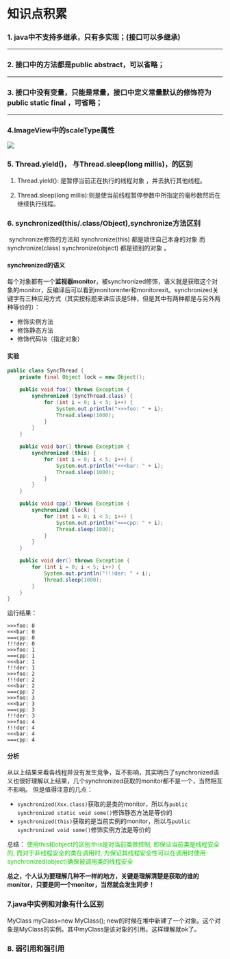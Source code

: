 # 知识点积累

### 1. java中不支持多继承，只有多实现；(接口可以多继承)

***

### 2. 接口中的方法都是public abstract，可以省略；

***

### 3. 接口中没有变量，只能是常量，接口中定义常量默认的修饰符为public static final ，可省略；

***

### 4.ImageView中的scaleType属性

![](https://img-blog.csdn.net/20170804140421301?watermark/2/text/aHR0cDovL2Jsb2cuY3Nkbi5uZXQvcXFfMzQ5MDI1MjI=/font/5a6L5L2T/fontsize/400/fill/I0JBQkFCMA==/dissolve/70/gravity/SouthEast)

### 5. **Thread.yield()， 与Thread.sleep(long millis)，的区别** 

1. Thread.yield(): 是暂停当前正在执行的线程对象 ，并去执行其他线程。

2. Thread.sleep(long millis):则是使当前线程暂停参数中所指定的毫秒数然后在继续执行线程。

### 6. synchronized(this/.class/Object),synchronize方法区别

​	synchronize修饰的方法和 synchronize(this) 都是锁住自己本身的对象 而synchronize(class) synchronize(object) 都是锁别的对象 。

#### synchronized的语义

 每个对象都有一个**监视器monitor**，被synchronized修饰，语义就是获取这个对象的monitor，反编译后可以看到monitorenter和monitorexit。synchronized关键字有三种应用方式（其实按标题来讲应该是5种，但是其中有两种都是与另外两种等价的）： 

- 修饰实例方法
- 修饰静态方法
- 修饰代码块（指定对象）

#### 实验

```java
public class SyncThread {
    private final Object lock = new Object();

    public void foo() throws Exception {
        synchronized (SyncThread.class) {
            for (int i = 0; i < 5; i++) {
                System.out.println(">>>foo: " + i);
                Thread.sleep(1000);
            }
        }
    }

    public void bar() throws Exception {
        synchronized (this) {
            for (int i = 0; i < 5; i++) {
                System.out.println("<<<bar: " + i);
                Thread.sleep(1000);
            }
        }
    }

    public void cpp() throws Exception {
        synchronized (lock) {
            for (int i = 0; i < 5; i++) {
                System.out.println("===cpp: " + i);
                Thread.sleep(1000);
            }
        }
    }

    public void der() throws Exception {
        for (int i = 0; i < 5; i++) {
            System.out.println("!!!der: " + i);
            Thread.sleep(1000);
        }
    }
}
```

运行结果：

```
>>>foo: 0
<<<bar: 0
===cpp: 0
!!!der: 0
>>>foo: 1
===cpp: 1
<<<bar: 1
!!!der: 1
>>>foo: 2
!!!der: 2
<<<bar: 2
===cpp: 2
>>>foo: 3
<<<bar: 3
===cpp: 3
!!!der: 3
>>>foo: 4
!!!der: 4
<<<bar: 4
===cpp: 4
```

#### 分析

 从以上结果来看各线程并没有发生竞争，互不影响，其实明白了synchronized语义也很好理解以上结果，几个synchronized获取的monitor都不是一个，当然相互不影响。
但是值得注意的几点： 

- `synchronized(Xxx.class)`获取的是类的monitor，所以与`public synchronized static void some()`修饰静态方法是等价的
- `synchronized(this)`获取的是当前实例的monitor，所以与`public synchronized void some()`修饰实例方法是等价的



总结： <font color=red/>使用this和object的区别:this是对当前类做控制, 即保证当前类是线程安全的, 而对于非线程安全的类在调用时, 为保证其线程安全性可以在调用时使用synchronized(object)确保被调用类的线程安全 </font>



 **总之，个人认为要理解几种不一样的地方，关键是理解清楚是获取的谁的monitor，只要是同一个monitor，当然就会发生同步！** 



###  7.java中实例和对象有什么区别 

 MyClass myClass=new MyClass();
new的时候在堆中新建了一个对象。这个对象是MyClass的实例。其中myClass是该对象的引用。这样理解就ok了。 



### 8. 弱引用和强引用

